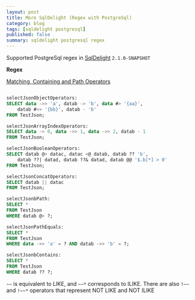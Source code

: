 ```yaml
---
layout: post
title: More SqlDelight (Regex with PostgreSql)
category: blog
tags: [sqldelight postgresql] 
published: false
summary: sqldelight postgresql regex
---
```


Supported PostgreSql regex in [SqlDelight](https://cashapp.github.io/sqldelight/2.0.2/) `2.1.0-SNAPSHOT`

**Regex**

[Matching, Containing and Path Operators](https://www.postgresql.org/docs/current/functions-matching.html#FUNCTIONS-MATCHING)

```sql

selectJsonObjectOperators:
SELECT data ->> 'a', datab -> 'b', data #> '{aa}',
    datab #>> '{bb}', datab - 'b'
FROM TestJson;

selectJsonArrayIndexOperators:
SELECT data -> 0, data ->> 1, data ->> 2, datab - 1
FROM TestJson;

selectJsonBooleanOperators:
SELECT datab @> datac, datac <@ datab, datab ?? 'b',
    datab ??| datad, datab ??& datad, datab @@ '$.b[*] > 0'
FROM TestJson;

selectJsonConcatOperators:
SELECT datab || datac
FROM TestJson;

selectJsonbPath:
SELECT *
FROM TestJson
WHERE datab @> ?;

selectJsonPathEquals:
SELECT *
FROM TestJson
WHERE data ->> 'a' = ? AND datab ->> 'b' = ?;

selectJsonbContains:
SELECT *
FROM TestJson
WHERE datab ?? ?;
```

`~~` is equivalent to LIKE, and `~~*` corresponds to ILIKE. There are also `!~~` and `!~~*`
operators that represent NOT LIKE and NOT ILIKE
